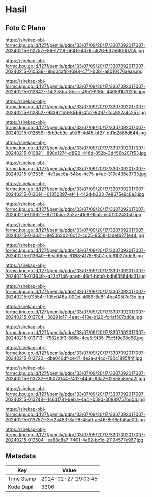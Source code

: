 # Hasil

## Foto C Plano

https://sirekap-obj-formc.kpu.go.id/f27f/pemilu/pdpr/33/07/09/20/17/3307092017007-20240215-012757--89e17118-b646-4d76-a926-637e68100755.jpg

https://sirekap-obj-formc.kpu.go.id/f27f/pemilu/pdpr/33/07/09/20/17/3307092017007-20240215-010539--8bc04af8-f698-47f1-b0b1-a8010476aeaa.jpg

https://sirekap-obj-formc.kpu.go.id/f27f/pemilu/pdpr/33/07/09/20/17/3307092017007-20240215-012842--14f3e8ba-8bec-49b1-936e-440561b702de.jpg

https://sirekap-obj-formc.kpu.go.id/f27f/pemilu/pdpr/33/07/09/20/17/3307092017007-20240215-012852--983921d6-8569-4fc2-9097-2dc922a4c257.jpg

https://sirekap-obj-formc.kpu.go.id/f27f/pemilu/pdpr/33/07/09/20/17/3307092017007-20240215-012859--8fb9eb9e-a978-4d45-bf27-dd1d2885d644.jpg

https://sirekap-obj-formc.kpu.go.id/f27f/pemilu/pdpr/33/07/09/20/17/3307092017007-20240215-010821--898d1274-d892-446d-852b-3d456b207f53.jpg

https://sirekap-obj-formc.kpu.go.id/f27f/pemilu/pdpr/33/07/09/20/17/3307092017007-20240215-013536--4e3aec8a-54be-4c75-a4ec-319c436e9733.jpg

https://sirekap-obj-formc.kpu.go.id/f27f/pemilu/pdpr/33/07/09/20/17/3307092017007-20240215-013614--01850397-ef41-442d-b303-7e8675e9c8a3.jpg

https://sirekap-obj-formc.kpu.go.id/f27f/pemilu/pdpr/33/07/09/20/17/3307092017007-20240215-013621--8711155a-2527-41e8-95a5-ec0f20243f50.jpg

https://sirekap-obj-formc.kpu.go.id/f27f/pemilu/pdpr/33/07/09/20/17/3307092017007-20240215-013631--8e50b202-6c12-4d25-9558-1adef6271e44.jpg

https://sirekap-obj-formc.kpu.go.id/f27f/pemilu/pdpr/33/07/09/20/17/3307092017007-20240215-013640--6ead9fea-6188-4178-8507-cfc61027dde9.jpg

https://sirekap-obj-formc.kpu.go.id/f27f/pemilu/pdpr/33/07/09/20/17/3307092017007-20240215-013649--a23c7146-aaeb-46cf-bbb9-bdb63564da31.jpg

https://sirekap-obj-formc.kpu.go.id/f27f/pemilu/pdpr/33/07/09/20/17/3307092017007-20240215-011554--105c046a-000d-4689-8c8f-4bc405f7ef3d.jpg

https://sirekap-obj-formc.kpu.go.id/f27f/pemilu/pdpr/33/07/09/20/17/3307092017007-20240215-013704--38291d17-4eac-418e-b120-fc4af507dd8e.jpg

https://sirekap-obj-formc.kpu.go.id/f27f/pemilu/pdpr/33/07/09/20/17/3307092017007-20240215-013713--7582b3f3-666c-4ce5-9f35-75c5f9c98d66.jpg

https://sirekap-obj-formc.kpu.go.id/f27f/pemilu/pdpr/33/07/09/20/17/3307092017007-20240215-013722--dbe040df-ce47-4e2a-a4cd-790c1895ff4f.jpg

https://sirekap-obj-formc.kpu.go.id/f27f/pemilu/pdpr/33/07/09/20/17/3307092017007-20240215-013732--06073144-7412-445b-83a2-02e5558eed2f.jpg

https://sirekap-obj-formc.kpu.go.id/f27f/pemilu/pdpr/33/07/09/20/17/3307092017007-20240215-013748--146d1781-9eba-4a41-b58d-30889757bd04.jpg

https://sirekap-obj-formc.kpu.go.id/f27f/pemilu/pdpr/33/07/09/20/17/3307092017007-20240215-013757--3cf25483-8a98-45a0-ae46-8e18efb6ae00.jpg

https://sirekap-obj-formc.kpu.go.id/f27f/pemilu/pdpr/33/07/09/20/17/3307092017007-20240215-013504--ea88c8a7-7401-4e62-bc1d-21194577e967.jpg


## Metadata

| Key        | Value               |
| ---------- | ------------------- |
| Time Stamp | 2024-02-27 19:03:45 |
| Kode Dapil | 3306                |



